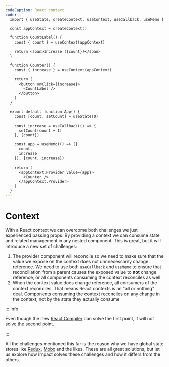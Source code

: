 ```yaml
---
codeCaption: React context
code: |
  import { useState, createContext, useContext, useCallback, useMemo } from 'react'

  const appContext = createContext()

  function CountLabel() {
    const { count } = useContext(appContext)

    return <span>Increase ({count})</span>
  }

  function Counter() {
    const { increase } = useContext(appContext)

    return (
      <button onClick={increase}>
        <CountLabel />
      </button>
    )
  }

  export default function App() {
    const [count, setCount] = useState(0)

    const increase = useCallback(() => {
      setCount(count + 1)
    }, [count])

    const app = useMemo(() => ({
      count,
      increase
    }), [count, increase])

    return (
      <appContext.Provider value={app}>
        <Counter />
      </appContext.Provider>
    )
  }
---
```


# Context

With a React context we can overcome both challenges we just experienced passing props. By providing a context we can consume state and related management in any nested component. This is great, but it will introduce a new set of challenges:

1. The provider component will reconcile so we need to make sure that the value we expose on the context does not unnnecessarily change reference. We need to use both `useCallback` and `useMemo` to ensure that reconciliation from a parent causes the exposed value to **not** change reference, or all components consuming the context reconciles as well
2. When the context value does change reference, all consumers of the context reconciles. That means React contexts is an "all or nothing" deal. Components consuming the context reconciles on any change in the context, not by the state they actually consume

::: info

Even though the new [React Compiler]() can solve the first point, it will not solve the second point.

:::

<ClientOnly>
 <Playground />
</ClientOnly>


All the challenges mentioned this far is the reason why we have global state stores like [Redux](https://redux.js.org/), [Mobx](https://mobx.js.org/README.html) and the likes. These are all great solutions, but let us explore how Impact solves these challenges and how it differs from the others.
